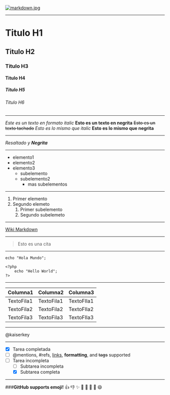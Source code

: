 <!-- Agregar IMagenes -->
[![markdown.jpg](https://i.postimg.cc/nzSPWWxh/markdown.jpg)](https://postimg.cc/YGgRGbj5)

<!-- Tutulos -->
___
# Titulo H1
## Titulo H2
### Titulo H3
#### Titulo H4
##### Titulo H5
###### Titulo H6

<!-- Tipos de resaltado -->
___
*Este es un texto en formato italic*
**Esto es un texto en negrita**
~~Esto es un texto tachado~~
_Esto es lo mismo que italic_
__Esto es lo mismo que negrita__

<!-- Combinando resaltados -->
___
*Resaltado y **Negrita***

<!-- Listas desordenadas UL -->
___
* elemento1
* elemento2
* elemento3
  * subelemento
  * subelemento2
    * mas subelementos

<!-- LIstas ordenadas OL -->
___
1. Primer elemento
2. Segundo elemeto
   1. Primer subelemento
   2. Segundo subelemeto
___
<!-- Enlaces -->
[Wiki Markdown](https://es.wikipedia.org/wiki/Markdown "Pagina web de Markdown")
<!-- Linea divisiora -->
---
<!-- Citas, referencias -->

> Esto es una cita

<!-- Colocar codigo -->
___
`echo "Hola Mundo";`

```
<?php
    echo "Hello World";
?>

```
___
<!-- Generar tablas -->

|Columna1|Columna2|Columna3|
|--------|--------|--------|
|TextoFila1|TextoFila1|TextoFIla1|
|TextoFila2|TextoFila2|TextoFIla2|
|TextoFila3|TextoFila3|TextoFIla3|
___

<!-- Menciones nombres de usuarios -->

 @kaiserkey

___

<!-- Listas de tareas -->
- [x] Tarea completada
- [ ] @mentions, #refs, [links](),
**formatting**, and <del>tags</del>
supported
- [ ] Tarea incompleta
  - [ ] Subtarea incompleta
  - [x] Subtarea completa

<!-- Emoji -->
___
###**GitHub supports emoji!**
:+1: :-1: :sparkles: :camel: :tada:
:rocket: :metal: :smile: 
